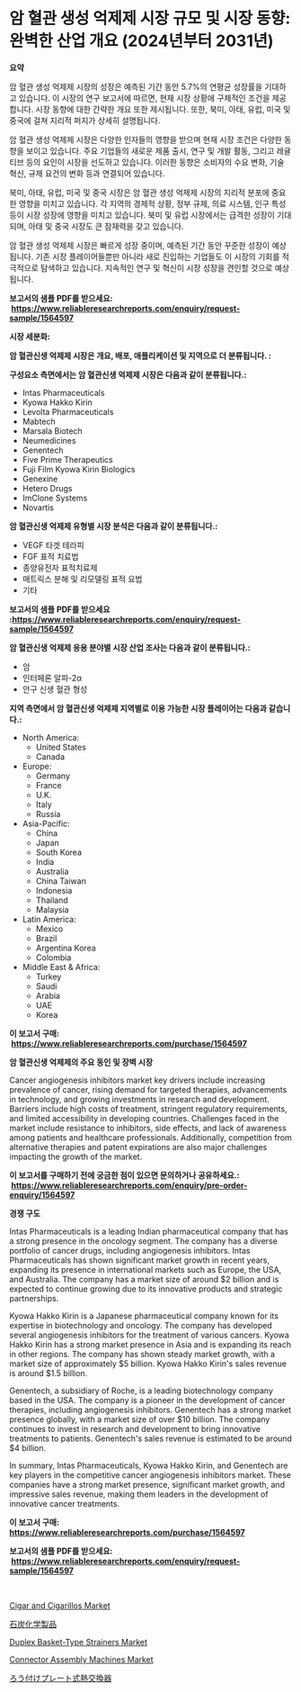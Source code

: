 <p><h1>암 혈관 생성 억제제 시장 규모 및 시장 동향: 완벽한 산업 개요 (2024년부터 2031년)</h1></p><p><strong>요약</strong></p>
<p><p>암 혈관 생성 억제제 시장의 성장은 예측된 기간 동안 5.7%의 연평균 성장률을 기대하고 있습니다. 이 시장의 연구 보고서에 따르면, 현재 시장 상황에 구체적인 조건을 제공합니다. 시장 동향에 대한 간략한 개요 또한 제시됩니다. 또한, 북미, 아태, 유럽, 미국 및 중국에 걸쳐 지리적 퍼지가 상세히 설명됩니다.</p><p>암 혈관 생성 억제제 시장은 다양한 인자들의 영향을 받으며 현재 시장 조건은 다양한 동향을 보이고 있습니다. 주요 기업들의 새로운 제품 출시, 연구 및 개발 활동, 그리고 레귤티브 등의 요인이 시장을 선도하고 있습니다. 이러한 동향은 소비자의 수요 변화, 기술 혁신, 규제 요건의 변화 등과 연결되어 있습니다.</p><p>북미, 아태, 유럽, 미국 및 중국 시장은 암 혈관 생성 억제제 시장의 지리적 분포에 중요한 영향을 미치고 있습니다. 각 지역의 경제적 상황, 정부 규제, 의료 시스템, 인구 특성 등이 시장 성장에 영향을 미치고 있습니다. 북미 및 유럽 시장에서는 급격한 성장이 기대되며, 아태 및 중국 시장도 큰 잠재력을 갖고 있습니다.</p><p>암 혈관 생성 억제제 시장은 빠르게 성장 중이며, 예측된 기간 동안 꾸준한 성장이 예상됩니다. 기존 시장 플레이어들뿐만 아니라 새로 진입하는 기업들도 이 시장의 기회를 적극적으로 탐색하고 있습니다. 지속적인 연구 및 혁신이 시장 성장을 견인할 것으로 예상됩니다.</p></p>
<p><strong>보고서의 샘플 PDF를 받으세요: &nbsp;<a href="https://www.reliableresearchreports.com/enquiry/request-sample/1564597">https://www.reliableresearchreports.com/enquiry/request-sample/1564597</a></strong></p>
<p><strong>시장 세분화:</strong></p>
<p><strong> 암 혈관신생 억제제 시장은 개요, 배포, 애플리케이션 및 지역으로 더 분류됩니다. :</strong></p>
<p><strong>구성요소 측면에서는 암 혈관신생 억제제 시장은 다음과 같이 분류됩니다.:</strong></p>
<p><ul><li>Intas Pharmaceuticals</li><li>Kyowa Hakko Kirin</li><li>Levolta Pharmaceuticals</li><li>Mabtech</li><li>Marsala Biotech</li><li>Neumedicines</li><li>Genentech</li><li>Five Prime Therapeutics</li><li>Fuji Film Kyowa Kirin Biologics</li><li>Genexine</li><li>Hetero Drugs</li><li>ImClone Systems</li><li>Novartis</li></ul></p>
<p><strong> 암 혈관신생 억제제 유형별 시장 분석은 다음과 같이 분류됩니다.:</strong></p>
<p><ul><li>VEGF 타겟 테라피</li><li>FGF 표적 치료법</li><li>종양유전자 표적치료제</li><li>매트릭스 분해 및 리모델링 표적 요법</li><li>기타</li></ul></p>
<p><strong>보고서의 샘플 PDF를 받으세요 :<a href="https://www.reliableresearchreports.com/enquiry/request-sample/1564597">https://www.reliableresearchreports.com/enquiry/request-sample/1564597</a></strong></p>
<p><strong> 암 혈관신생 억제제 응용 분야별 시장 산업 조사는 다음과 같이 분류됩니다.:</strong></p>
<p><ul><li>암</li><li>인터페론 알파-2α</li><li>안구 신생 혈관 형성</li></ul></p>
<p><strong>지역 측면에서 암 혈관신생 억제제 지역별로 이용 가능한 시장 플레이어는 다음과 같습니다.:</strong></p>
<p><ul>
    <li>
        North America:
        <ul>
            <li>United States</li>
            <li>Canada</li>
        </ul>
    </li>
    <li>
        Europe:
        <ul>
            <li>Germany</li>
            <li>France</li>
            <li>U.K.</li>
            <li>Italy</li>
            <li>Russia</li>
        </ul>
    </li>
    <li>
        Asia-Pacific:
        <ul>
            <li>China</li>
            <li>Japan</li>
            <li>South Korea</li>
            <li>India</li>
            <li>Australia</li>
            <li>China Taiwan</li>
            <li>Indonesia</li>
            <li>Thailand</li>
            <li>Malaysia</li>
        </ul>
    </li>
    <li>
        Latin America:
        <ul>
            <li>Mexico</li>
            <li>Brazil</li>
            <li>Argentina Korea</li>
            <li>Colombia</li>
        </ul>
    </li>
    <li>
        Middle East & Africa:
        <ul>
            <li>Turkey</li>
            <li>Saudi</li>
            <li>Arabia</li>
            <li>UAE</li>
            <li>Korea</li>
        </ul>
    </li>
    </ul></p>
<p><strong>이 보고서 구매: &nbsp;<a href="https://www.reliableresearchreports.com/purchase/1564597">https://www.reliableresearchreports.com/purchase/1564597</a></strong></p>
<p><strong>암 혈관신생 억제제의 주요 동인 및 장벽 시장</strong></p>
<p><p>Cancer angiogenesis inhibitors market key drivers include increasing prevalence of cancer, rising demand for targeted therapies, advancements in technology, and growing investments in research and development. Barriers include high costs of treatment, stringent regulatory requirements, and limited accessibility in developing countries. Challenges faced in the market include resistance to inhibitors, side effects, and lack of awareness among patients and healthcare professionals. Additionally, competition from alternative therapies and patent expirations are also major challenges impacting the growth of the market.</p></p>
<p><strong>이 보고서를 구매하기 전에 궁금한 점이 있으면 문의하거나 공유하세요.: &nbsp;<a href="https://www.reliableresearchreports.com/enquiry/pre-order-enquiry/1564597">https://www.reliableresearchreports.com/enquiry/pre-order-enquiry/1564597</a></strong></p>
<p><strong>경쟁 구도</strong></p>
<p><p>Intas Pharmaceuticals is a leading Indian pharmaceutical company that has a strong presence in the oncology segment. The company has a diverse portfolio of cancer drugs, including angiogenesis inhibitors. Intas Pharmaceuticals has shown significant market growth in recent years, expanding its presence in international markets such as Europe, the USA, and Australia. The company has a market size of around $2 billion and is expected to continue growing due to its innovative products and strategic partnerships.</p><p>Kyowa Hakko Kirin is a Japanese pharmaceutical company known for its expertise in biotechnology and oncology. The company has developed several angiogenesis inhibitors for the treatment of various cancers. Kyowa Hakko Kirin has a strong market presence in Asia and is expanding its reach in other regions. The company has shown steady market growth, with a market size of approximately $5 billion. Kyowa Hakko Kirin's sales revenue is around $1.5 billion.</p><p>Genentech, a subsidiary of Roche, is a leading biotechnology company based in the USA. The company is a pioneer in the development of cancer therapies, including angiogenesis inhibitors. Genentech has a strong market presence globally, with a market size of over $10 billion. The company continues to invest in research and development to bring innovative treatments to patients. Genentech's sales revenue is estimated to be around $4 billion.</p><p>In summary, Intas Pharmaceuticals, Kyowa Hakko Kirin, and Genentech are key players in the competitive cancer angiogenesis inhibitors market. These companies have a strong market presence, significant market growth, and impressive sales revenue, making them leaders in the development of innovative cancer treatments.</p></p>
<p><strong>이 보고서 구매: &nbsp; <a href="https://www.reliableresearchreports.com/purchase/1564597">https://www.reliableresearchreports.com/purchase/1564597</a></strong></p>
<p><strong>보고서의 샘플 PDF를 받으세요: &nbsp;<a href="https://www.reliableresearchreports.com/enquiry/request-sample/1564597">https://www.reliableresearchreports.com/enquiry/request-sample/1564597</a></strong><strong></strong></p>
<p>&nbsp;</p>
<p><p><a href="https://github.com/bmorecock/Market-Research-Report-List-2/blob/main/cigar-and-cigarillos-market.md">Cigar and Cigarillos Market</a></p><p><a href="https://github.com/cnnriuez22368/Market-Research-Report-List-1/blob/main/61679407182.md">石炭化学製品</a></p><p><a href="https://issuu.com/reportprime-2/docs/duplex-basket-type-strainers-market-size-2030.pptx">Duplex Basket-Type Strainers Market</a></p><p><a href="https://issuu.com/reportprime-2/docs/connector-assembly-machines-market-size-2030.pptx">Connector Assembly Machines Market</a></p><p><a href="https://medium.com/@briaabshire64/%E3%82%8D%E3%81%86%E4%BB%98%E3%81%91%E3%83%97%E3%83%AC%E3%83%BC%E3%83%88%E7%86%B1%E4%BA%A4%E6%8F%9B%E5%99%A8%E5%B8%82%E5%A0%B4-%E5%B8%82%E5%A0%B4%E3%82%B7%E3%82%A7%E3%82%A2-%E5%B8%82%E5%A0%B4%E5%8B%95%E5%90%91-%E5%B0%86%E6%9D%A5%E3%81%AE%E6%88%90%E9%95%B7%E3%81%AE%E6%8E%A2%E6%B1%82-2a5c7da71db0">ろう付けプレート式熱交換器</a></p></p>